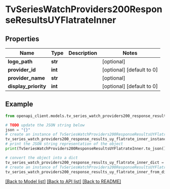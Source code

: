 # TvSeriesWatchProviders200ResponseResultsUYFlatrateInner


## Properties

Name | Type | Description | Notes
------------ | ------------- | ------------- | -------------
**logo_path** | **str** |  | [optional] 
**provider_id** | **int** |  | [optional] [default to 0]
**provider_name** | **str** |  | [optional] 
**display_priority** | **int** |  | [optional] [default to 0]

## Example

```python
from openapi_client.models.tv_series_watch_providers200_response_results_uy_flatrate_inner import TvSeriesWatchProviders200ResponseResultsUYFlatrateInner

# TODO update the JSON string below
json = "{}"
# create an instance of TvSeriesWatchProviders200ResponseResultsUYFlatrateInner from a JSON string
tv_series_watch_providers200_response_results_uy_flatrate_inner_instance = TvSeriesWatchProviders200ResponseResultsUYFlatrateInner.from_json(json)
# print the JSON string representation of the object
print(TvSeriesWatchProviders200ResponseResultsUYFlatrateInner.to_json())

# convert the object into a dict
tv_series_watch_providers200_response_results_uy_flatrate_inner_dict = tv_series_watch_providers200_response_results_uy_flatrate_inner_instance.to_dict()
# create an instance of TvSeriesWatchProviders200ResponseResultsUYFlatrateInner from a dict
tv_series_watch_providers200_response_results_uy_flatrate_inner_from_dict = TvSeriesWatchProviders200ResponseResultsUYFlatrateInner.from_dict(tv_series_watch_providers200_response_results_uy_flatrate_inner_dict)
```
[[Back to Model list]](../README.md#documentation-for-models) [[Back to API list]](../README.md#documentation-for-api-endpoints) [[Back to README]](../README.md)


